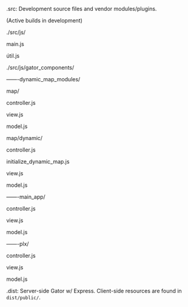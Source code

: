 
.src: Development source files and vendor modules/plugins. 

(Active builds in development)

./src/js/

main.js

útil.js

./src/js/gator_components/

——-dynamic_map_modules/

map/

controller.js

view.js

model.js

map/dynamic/

controller.js

initialize_dynamic_map.js

view.js

model.js

——-main_app/

controller.js

view.js

model.js

——-plx/

controller.js

view.js

model.js




.dist:  Server-side Gator w/ Express. Client-side resources are found in `dist/public/`.
